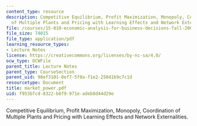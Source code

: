 ```yaml
---
content_type: resource
description: Competitive Equilibrium, Profit Maximization, Monopoly, Coordination
  of Multiple Plants and Pricing with Learning Effects and Network Externalities.
file: /courses/15-010-economic-analysis-for-business-decisions-fall-2004/f953bfcd8322b6f9971eadeb8d44d29e_market_power.pdf
file_size: 74015
file_type: application/pdf
learning_resource_types:
- Lecture Notes
license: https://creativecommons.org/licenses/by-nc-sa/4.0/
ocw_type: OCWFile
parent_title: Lecture Notes
parent_type: CourseSection
parent_uid: 98ef3101-0ef7-5f0a-f1e2-25041b9c7c1d
resourcetype: Document
title: market_power.pdf
uid: f953bfcd-8322-b6f9-971e-adeb8d44d29e
---
```

Competitive Equilibrium, Profit Maximization, Monopoly, Coordination of Multiple Plants and Pricing with Learning Effects and Network Externalities.